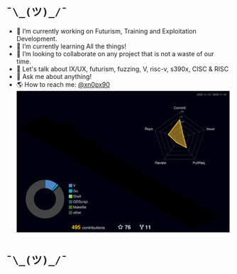 # ```¯\_(ツ)_/¯```
- 🔭 I’m currently working on Futurism, Training and Exploitation Development.
- 🌱 I’m currently learning All the things!
- 👯 I’m looking to collaborate on any project that is not a waste of our time.
- 🤔 Let's talk about IX/UX, futurism, fuzzing, V, risc-v, s390x, CISC & RISC
- 💬 Ask me about anything!
- 🌎 How to reach me: [@xn0px90](https://patreon.com/xn0px90)
![](./profile-3d-contrib/profile-night-rainbow.svg)
# ```¯\_(ツ)_/¯```
